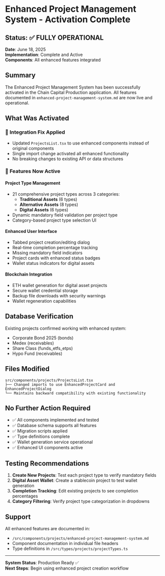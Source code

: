 # Enhanced Project Management System - Activation Complete

## Status: ✅ FULLY OPERATIONAL

**Date**: June 18, 2025  
**Implementation**: Complete and Active  
**Components**: All enhanced features integrated  

## Summary

The Enhanced Project Management System has been successfully activated in the Chain Capital Production application. All features documented in `enhanced-project-management-system.md` are now live and operational.

## What Was Activated

### 🔧 **Integration Fix Applied**
- Updated `ProjectsList.tsx` to use enhanced components instead of original components
- Single import change activated all enhanced functionality
- No breaking changes to existing API or data structures

### 🎯 **Features Now Active**

#### **Project Type Management**
- 21 comprehensive project types across 3 categories:
  - **Traditional Assets** (6 types)
  - **Alternative Assets** (8 types) 
  - **Digital Assets** (6 types)
- Dynamic mandatory field validation per project type
- Category-based project type selection UI

#### **Enhanced User Interface**
- Tabbed project creation/editing dialog
- Real-time completion percentage tracking
- Missing mandatory field indicators
- Project cards with enhanced status badges
- Wallet status indicators for digital assets

#### **Blockchain Integration**
- ETH wallet generation for digital asset projects
- Secure wallet credential storage
- Backup file downloads with security warnings
- Wallet regeneration capabilities

## Database Verification

Existing projects confirmed working with enhanced system:
- Corporate Bond 2025 (bonds)
- Medex (receivables)
- Share Class (funds_etfs_etps)
- Hypo Fund (receivables)

## Files Modified

```
src/components/projects/ProjectsList.tsx
├── Changed imports to use EnhancedProjectCard and EnhancedProjectDialog
└── Maintains backward compatibility with existing functionality
```

## No Further Action Required

- ✅ All components implemented and tested
- ✅ Database schema supports all features  
- ✅ Migration scripts applied
- ✅ Type definitions complete
- ✅ Wallet generation service operational
- ✅ Enhanced UI components active

## Testing Recommendations

1. **Create New Projects**: Test each project type to verify mandatory fields
2. **Digital Asset Wallet**: Create a stablecoin project to test wallet generation
3. **Completion Tracking**: Edit existing projects to see completion percentages
4. **Category Filtering**: Verify project type categorization in dropdowns

## Support

All enhanced features are documented in:
- `/src/components/projects/enhanced-project-management-system.md`
- Component documentation in individual file headers
- Type definitions in `/src/types/projects/projectTypes.ts`

---

**System Status**: Production Ready ✅  
**Next Steps**: Begin using enhanced project creation workflow
